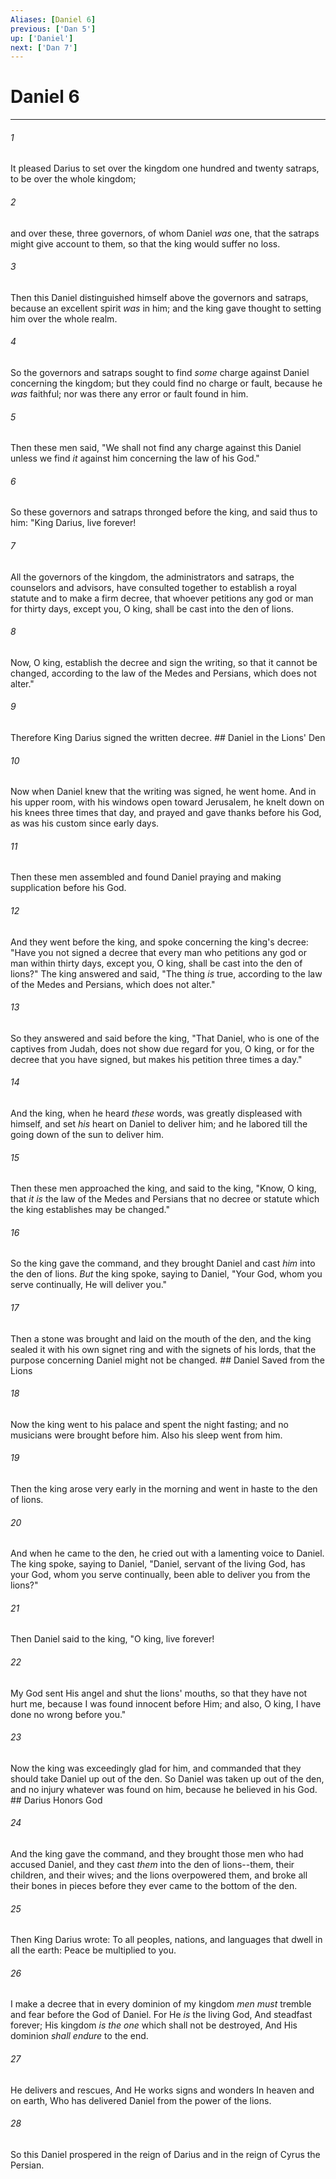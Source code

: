 ```yaml
---
Aliases: [Daniel 6]
previous: ['Dan 5']
up: ['Daniel']
next: ['Dan 7']
---
```

# Daniel 6

***


###### 1 
It pleased Darius to set over the kingdom one hundred and twenty satraps, to be over the whole kingdom; 

###### 2 
and over these, three governors, of whom Daniel _was_ one, that the satraps might give account to them, so that the king would suffer no loss. 

###### 3 
Then this Daniel distinguished himself above the governors and satraps, because an excellent spirit _was_ in him; and the king gave thought to setting him over the whole realm. 

###### 4 
So the governors and satraps sought to find _some_ charge against Daniel concerning the kingdom; but they could find no charge or fault, because he _was_ faithful; nor was there any error or fault found in him. 

###### 5 
Then these men said, "We shall not find any charge against this Daniel unless we find _it_ against him concerning the law of his God." 

###### 6 
So these governors and satraps thronged before the king, and said thus to him: "King Darius, live forever! 

###### 7 
All the governors of the kingdom, the administrators and satraps, the counselors and advisors, have consulted together to establish a royal statute and to make a firm decree, that whoever petitions any god or man for thirty days, except you, O king, shall be cast into the den of lions. 

###### 8 
Now, O king, establish the decree and sign the writing, so that it cannot be changed, according to the law of the Medes and Persians, which does not alter." 

###### 9 
Therefore King Darius signed the written decree. ## Daniel in the Lions' Den 

###### 10 
Now when Daniel knew that the writing was signed, he went home. And in his upper room, with his windows open toward Jerusalem, he knelt down on his knees three times that day, and prayed and gave thanks before his God, as was his custom since early days. 

###### 11 
Then these men assembled and found Daniel praying and making supplication before his God. 

###### 12 
And they went before the king, and spoke concerning the king's decree: "Have you not signed a decree that every man who petitions any god or man within thirty days, except you, O king, shall be cast into the den of lions?" The king answered and said, "The thing _is_ true, according to the law of the Medes and Persians, which does not alter." 

###### 13 
So they answered and said before the king, "That Daniel, who is one of the captives from Judah, does not show due regard for you, O king, or for the decree that you have signed, but makes his petition three times a day." 

###### 14 
And the king, when he heard _these_ words, was greatly displeased with himself, and set _his_ heart on Daniel to deliver him; and he labored till the going down of the sun to deliver him. 

###### 15 
Then these men approached the king, and said to the king, "Know, O king, that _it is_ the law of the Medes and Persians that no decree or statute which the king establishes may be changed." 

###### 16 
So the king gave the command, and they brought Daniel and cast _him_ into the den of lions. _But_ the king spoke, saying to Daniel, "Your God, whom you serve continually, He will deliver you." 

###### 17 
Then a stone was brought and laid on the mouth of the den, and the king sealed it with his own signet ring and with the signets of his lords, that the purpose concerning Daniel might not be changed. ## Daniel Saved from the Lions 

###### 18 
Now the king went to his palace and spent the night fasting; and no musicians were brought before him. Also his sleep went from him. 

###### 19 
Then the king arose very early in the morning and went in haste to the den of lions. 

###### 20 
And when he came to the den, he cried out with a lamenting voice to Daniel. The king spoke, saying to Daniel, "Daniel, servant of the living God, has your God, whom you serve continually, been able to deliver you from the lions?" 

###### 21 
Then Daniel said to the king, "O king, live forever! 

###### 22 
My God sent His angel and shut the lions' mouths, so that they have not hurt me, because I was found innocent before Him; and also, O king, I have done no wrong before you." 

###### 23 
Now the king was exceedingly glad for him, and commanded that they should take Daniel up out of the den. So Daniel was taken up out of the den, and no injury whatever was found on him, because he believed in his God. ## Darius Honors God 

###### 24 
And the king gave the command, and they brought those men who had accused Daniel, and they cast _them_ into the den of lions--them, their children, and their wives; and the lions overpowered them, and broke all their bones in pieces before they ever came to the bottom of the den. 

###### 25 
Then King Darius wrote: To all peoples, nations, and languages that dwell in all the earth: Peace be multiplied to you. 

###### 26 
I make a decree that in every dominion of my kingdom _men must_ tremble and fear before the God of Daniel. For He _is_ the living God, And steadfast forever; His kingdom _is the one_ which shall not be destroyed, And His dominion _shall endure_ to the end. 

###### 27 
He delivers and rescues, And He works signs and wonders In heaven and on earth, Who has delivered Daniel from the power of the lions. 

###### 28 
So this Daniel prospered in the reign of Darius and in the reign of Cyrus the Persian.

